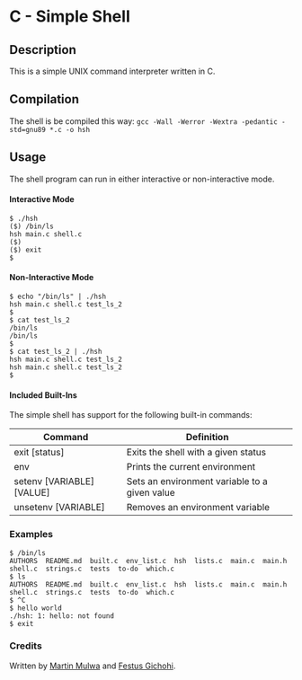 # C - Simple Shell

## Description

This is a simple UNIX command interpreter written in C.

## Compilation

The shell is be compiled this way:
`gcc -Wall -Werror -Wextra -pedantic -std=gnu89 *.c -o hsh`

## Usage

The shell program can run in either interactive or non-interactive mode.

#### Interactive Mode

```
$ ./hsh
($) /bin/ls
hsh main.c shell.c
($)
($) exit
$
```

#### Non-Interactive Mode

```
$ echo "/bin/ls" | ./hsh
hsh main.c shell.c test_ls_2
$
$ cat test_ls_2
/bin/ls
/bin/ls
$
$ cat test_ls_2 | ./hsh
hsh main.c shell.c test_ls_2
hsh main.c shell.c test_ls_2
$
```

#### Included Built-Ins

The simple shell has support for the following built-in commands:

| Command                   | Definition                                    |
| ---------------           | --------------------------------------------- |
| exit [status]             | Exits the shell with a given status           |
| env                       | Prints the current environment                |
| setenv [VARIABLE] [VALUE] | Sets an environment variable to a given value |
| unsetenv [VARIABLE]       | Removes an environment variable               |

### Examples

```
$ /bin/ls
AUTHORS  README.md  built.c  env_list.c  hsh  lists.c  main.c  main.h  shell.c	strings.c  tests  to-do  which.c
$ ls
AUTHORS  README.md  built.c  env_list.c  hsh  lists.c  main.c  main.h  shell.c	strings.c  tests  to-do  which.c
$ ^C
$ hello world
./hsh: 1: hello: not found
$ exit
```

### Credits

Written by [Martin Mulwa](https://github.com/martinmulwa) and [Festus Gichohi](https://github.com/fesgic).
